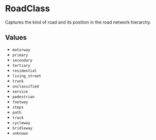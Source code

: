 # RoadClass

Captures the kind of road and its position in the road network hierarchy.

## Values

- `motorway`
- `primary`
- `secondary`
- `tertiary`
- `residential`
- `living_street`
- `trunk`
- `unclassified`
- `service`
- `pedestrian`
- `footway`
- `steps`
- `path`
- `track`
- `cycleway`
- `bridleway`
- `unknown`
